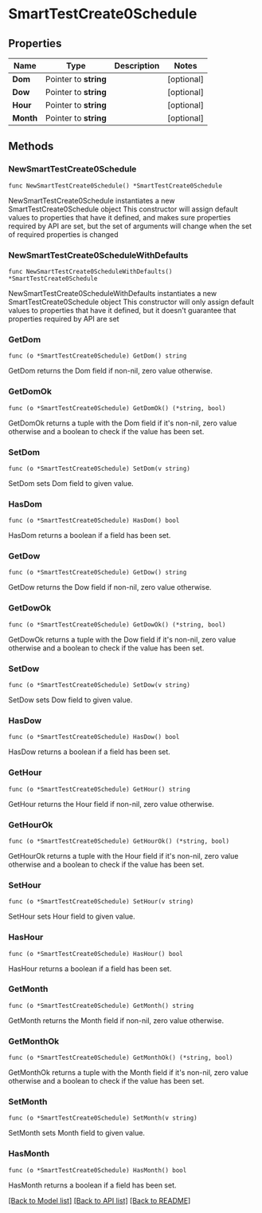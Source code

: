 # SmartTestCreate0Schedule

## Properties

Name | Type | Description | Notes
------------ | ------------- | ------------- | -------------
**Dom** | Pointer to **string** |  | [optional] 
**Dow** | Pointer to **string** |  | [optional] 
**Hour** | Pointer to **string** |  | [optional] 
**Month** | Pointer to **string** |  | [optional] 

## Methods

### NewSmartTestCreate0Schedule

`func NewSmartTestCreate0Schedule() *SmartTestCreate0Schedule`

NewSmartTestCreate0Schedule instantiates a new SmartTestCreate0Schedule object
This constructor will assign default values to properties that have it defined,
and makes sure properties required by API are set, but the set of arguments
will change when the set of required properties is changed

### NewSmartTestCreate0ScheduleWithDefaults

`func NewSmartTestCreate0ScheduleWithDefaults() *SmartTestCreate0Schedule`

NewSmartTestCreate0ScheduleWithDefaults instantiates a new SmartTestCreate0Schedule object
This constructor will only assign default values to properties that have it defined,
but it doesn't guarantee that properties required by API are set

### GetDom

`func (o *SmartTestCreate0Schedule) GetDom() string`

GetDom returns the Dom field if non-nil, zero value otherwise.

### GetDomOk

`func (o *SmartTestCreate0Schedule) GetDomOk() (*string, bool)`

GetDomOk returns a tuple with the Dom field if it's non-nil, zero value otherwise
and a boolean to check if the value has been set.

### SetDom

`func (o *SmartTestCreate0Schedule) SetDom(v string)`

SetDom sets Dom field to given value.

### HasDom

`func (o *SmartTestCreate0Schedule) HasDom() bool`

HasDom returns a boolean if a field has been set.

### GetDow

`func (o *SmartTestCreate0Schedule) GetDow() string`

GetDow returns the Dow field if non-nil, zero value otherwise.

### GetDowOk

`func (o *SmartTestCreate0Schedule) GetDowOk() (*string, bool)`

GetDowOk returns a tuple with the Dow field if it's non-nil, zero value otherwise
and a boolean to check if the value has been set.

### SetDow

`func (o *SmartTestCreate0Schedule) SetDow(v string)`

SetDow sets Dow field to given value.

### HasDow

`func (o *SmartTestCreate0Schedule) HasDow() bool`

HasDow returns a boolean if a field has been set.

### GetHour

`func (o *SmartTestCreate0Schedule) GetHour() string`

GetHour returns the Hour field if non-nil, zero value otherwise.

### GetHourOk

`func (o *SmartTestCreate0Schedule) GetHourOk() (*string, bool)`

GetHourOk returns a tuple with the Hour field if it's non-nil, zero value otherwise
and a boolean to check if the value has been set.

### SetHour

`func (o *SmartTestCreate0Schedule) SetHour(v string)`

SetHour sets Hour field to given value.

### HasHour

`func (o *SmartTestCreate0Schedule) HasHour() bool`

HasHour returns a boolean if a field has been set.

### GetMonth

`func (o *SmartTestCreate0Schedule) GetMonth() string`

GetMonth returns the Month field if non-nil, zero value otherwise.

### GetMonthOk

`func (o *SmartTestCreate0Schedule) GetMonthOk() (*string, bool)`

GetMonthOk returns a tuple with the Month field if it's non-nil, zero value otherwise
and a boolean to check if the value has been set.

### SetMonth

`func (o *SmartTestCreate0Schedule) SetMonth(v string)`

SetMonth sets Month field to given value.

### HasMonth

`func (o *SmartTestCreate0Schedule) HasMonth() bool`

HasMonth returns a boolean if a field has been set.


[[Back to Model list]](../README.md#documentation-for-models) [[Back to API list]](../README.md#documentation-for-api-endpoints) [[Back to README]](../README.md)


